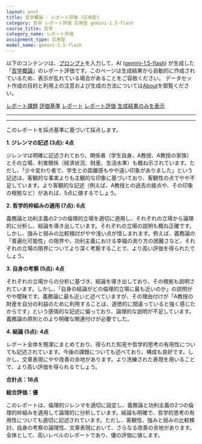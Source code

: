 ```yaml
---
layout: post
title: 哲学概論 - レポート評価 (応用型)
category: 哲学 レポート評価 応用型 gemini-1.5-flash
course_title: 哲学
category_name: レポート評価
assignment_type: 応用型
model_name: gemini-1.5-flash
---
```


以下のコンテンツは、[プロンプト](http://127.0.0.1:8000/generated/哲学/gemini-1.5-flash/prompt_レポート評価-応用型.md)を入力して、AI ([gemini-1.5-flash](contents/gemini-1.5-flash)) が生成した「[哲学概論](/contents/哲学/)」のレポート評価です。このページは生成結果から自動的に作成されているため、表示が乱れている場合があることをご容赦ください。
データセット作成の目的と利用上の注意および生成の方法については[About](/About)を御覧ください。

[レポート課題](../レポート課題-応用型)
[評価基準](../評価基準-応用型)
[レポート](../レポート-応用型)
[レポート評価](../レポート評価-応用型)
[生成結果のみを表示](http://127.0.0.1:8000/generated/哲学/gemini-1.5-flash/レポート評価-応用型.md)
  

***
***
  
このレポートを採点基準に基づいて採点します。

**1. ジレンマの記述 (3点): 4点**

ジレンマは明確に記述されており、関係者（学生自身、A教授、A教授の家族）とその立場、利害関係（経済状況、財産、生活水準）も概ね示されています。ただし、「少々変わり者で、学生との距離感もやや遠い印象がありました」という記述は、客観的な事実よりも主観的な印象に基づいており、客観性の点でやや不足しています。より客観的な記述（例えば、A教授との過去の接点や、その印象の根拠など）があれば、5点に値するでしょう。


**2. 哲学的枠組みの適用 (7点): 6点**

義務論と功利主義の2つの倫理的立場を適切に適用し、それぞれの立場から論理的に分析し、結論を導き出しています。それぞれの立場の説明も概ね正確です。しかし、強みと弱みの比較検討がやや浅い点が惜しまれます。例えば、義務論の「普遍化可能性」の限界や、功利主義における幸福の測り方の困難さなど、それぞれの立場の限界についてより深く考察することで、より高い評価を得られたでしょう。


**3. 自身の考察 (5点): 4点**

それぞれの立場からの分析に基づき、結論を導き出しており、その根拠も説明されています。しかし、「自身の結論がどの倫理的立場に最も近いのか」の説明がやや曖昧です。義務論に最も近いと述べていますが、その理由付けが「A教授の財産を自分の利益のために利用することは、道徳的に間違っていると強く感じたからです」という感情的な記述に偏っており、論理的な説明が不足しています。義務論の原則とのより明確な関連付けが必要でした。


**4. 結論 (5点): 4点**

レポート全体を簡潔にまとめており、得られた知見や哲学的思考の有用性についても記述されています。今後の課題についても述べており、構成も良好です。しかし、文章表現にやや改善の余地があります。より洗練された表現を用いることで、より高い評価を得られるでしょう。


**合計点：18点**

**総合評価：優**

このレポートは、倫理的ジレンマを適切に設定し、義務論と功利主義の2つの倫理的枠組みを適用して論理的に分析しています。結論も明確で、哲学的思考の有用性についても適切に記述されています。ただし、客観性、強みと弱みの比較検討、自身の考察の論理性、文章表現において、さらなる改善の余地があります。全体として、高いレベルのレポートであり、優の評価に値します。
